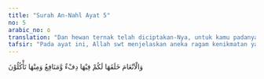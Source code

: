 ```yaml
---
title: "Surah An-Nahl Ayat 5"
no: 5
arabic_no: ٥
translation: "Dan hewan ternak telah diciptakan-Nya, untuk kamu padanya ada (bulu) yang menghangatkan dan berbagai manfaat, dan sebagiannya kamu makan."
tafsir: "Pada ayat ini, Allah swt menjelaskan aneka ragam kenikmatan yang disediakan untuk para hamba-Nya berupa binatang ternak, seperti unta, sapi, kambing, dan lain sebagainya. Nikmat yang diperoleh dari binatang itu seperti bulunya yang dapat dibuat kain wool, berguna untuk melindungi tubuh dari gangguan udara dingin, dan kulitnya dapat dijadikan sepatu dan peralatan lainnya. Begitu pula susu dan dagingnya bermanfaat bagi kesehatan manusia. Secara ringkas dapat dikatakan bahwa binatang ternak itu diciptakan untuk manusia agar dapat dimanfaatkan sebagai sumber pemenuhan kebutuhan hidupnya."
---
```

وَالْاَنْعَامَ خَلَقَهَا لَكُمْ فِيْهَا دِفْءٌ وَّمَنَافِعُ وَمِنْهَا تَأْكُلُوْنَ 